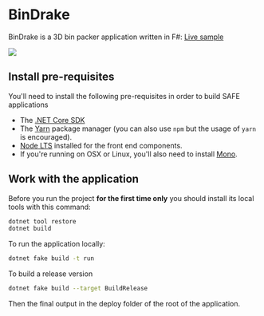 # BinDrake

BinDrake is a 3D bin packer application written in F#: [Live sample](https://bindrake.com/) 

<img src="https://bindrake.com/favicon.png"></img>
## Install pre-requisites

You'll need to install the following pre-requisites in order to build SAFE applications

* The [.NET Core SDK](https://www.microsoft.com/net/download)
* The [Yarn](https://yarnpkg.com/lang/en/docs/install/) package manager (you can also use `npm` but the usage of `yarn` is encouraged).
* [Node LTS](https://nodejs.org/en/download/) installed for the front end components.
* If you're running on OSX or Linux, you'll also need to install [Mono](https://www.mono-project.com/docs/getting-started/install/).

## Work with the application

Before you run the project **for the first time only** you should install its local tools with this command:

```bash
dotnet tool restore
dotnet build
```

To run the application locally:

```bash
dotnet fake build -t run
```

To build a release version
```bash
dotnet fake build --target BuildRelease
```

Then the final output in the deploy folder of the root of the application. 
